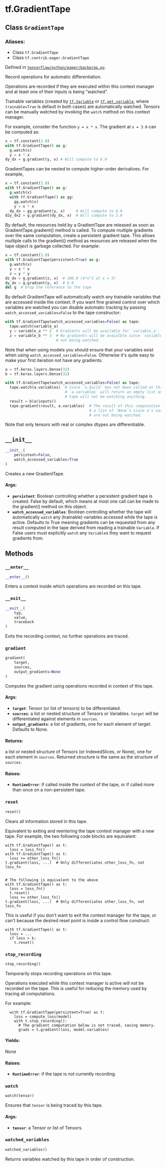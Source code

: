 <div itemscope itemtype="http://developers.google.com/ReferenceObject">
<meta itemprop="name" content="tf.GradientTape" />
<meta itemprop="path" content="Stable" />
<meta itemprop="property" content="__enter__"/>
<meta itemprop="property" content="__exit__"/>
<meta itemprop="property" content="__init__"/>
<meta itemprop="property" content="gradient"/>
<meta itemprop="property" content="reset"/>
<meta itemprop="property" content="stop_recording"/>
<meta itemprop="property" content="watch"/>
<meta itemprop="property" content="watched_variables"/>
</div>

# tf.GradientTape

## Class `GradientTape`



### Aliases:

* Class `tf.GradientTape`
* Class `tf.contrib.eager.GradientTape`



Defined in [`tensorflow/python/eager/backprop.py`](/code/stable/tensorflow/python/eager/backprop.py).

Record operations for automatic differentiation.

Operations are recorded if they are executed within this context manager and
at least one of their inputs is being "watched".

Trainable variables (created by <a href="../tf/Variable.md"><code>tf.Variable</code></a> or <a href="../tf/get_variable.md"><code>tf.get_variable</code></a>, where
`trainable=True` is default in both cases) are automatically watched. Tensors
can be manually watched by invoking the `watch` method on this context
manager.

For example, consider the function `y = x * x`. The gradient at `x = 3.0` can
be computed as:

```python
x = tf.constant(3.0)
with tf.GradientTape() as g:
  g.watch(x)
  y = x * x
dy_dx = g.gradient(y, x) # Will compute to 6.0
```

GradientTapes can be nested to compute higher-order derivatives. For example,

```python
x = tf.constant(3.0)
with tf.GradientTape() as g:
  g.watch(x)
  with tf.GradientTape() as gg:
    gg.watch(x)
    y = x * x
  dy_dx = gg.gradient(y, x)     # Will compute to 6.0
d2y_dx2 = g.gradient(dy_dx, x)  # Will compute to 2.0
```

By default, the resources held by a GradientTape are released as soon as
GradientTape.gradient() method is called. To compute multiple gradients over
the same computation, create a persistent gradient tape. This allows multiple
calls to the gradient() method as resources are released when the tape object
is garbage collected. For example:

```python
x = tf.constant(3.0)
with tf.GradientTape(persistent=True) as g:
  g.watch(x)
  y = x * x
  z = y * y
dz_dx = g.gradient(z, x)  # 108.0 (4*x^3 at x = 3)
dy_dx = g.gradient(y, x)  # 6.0
del g  # Drop the reference to the tape
```

By default GradientTape will automatically watch any trainable variables that
are accessed inside the context. If you want fine grained control over which
variables are watched you can disable automatic tracking by passing
`watch_accessed_variables=False` to the tape constructor:

```python
with tf.GradientTape(watch_accessed_variables=False) as tape:
  tape.watch(variable_a)
  y = variable_a ** 2  # Gradients will be available for `variable_a`.
  z = variable_b ** 3  # No gradients will be avaialble since `variable_b` is
                       # not being watched.
```

Note that when using models you should ensure that your variables exist when
using `watch_accessed_variables=False`. Otherwise it's quite easy to make your
first iteration not have any gradients:

```python
a = tf.keras.layers.Dense(32)
b = tf.keras.layers.Dense(32)

with tf.GradientTape(watch_accessed_variables=False) as tape:
  tape.watch(a.variables)  # Since `a.build` has not been called at this point
                           # `a.variables` will return an empty list and the
                           # tape will not be watching anything.
  result = b(a(inputs))
  tape.gradient(result, a.variables)  # The result of this computation will be
                                      # a list of `None`s since a's variables
                                      # are not being watched.
```

Note that only tensors with real or complex dtypes are differentiable.

<h2 id="__init__"><code>__init__</code></h2>

``` python
__init__(
    persistent=False,
    watch_accessed_variables=True
)
```

Creates a new GradientTape.

#### Args:

* <b>`persistent`</b>: Boolean controlling whether a persistent gradient tape
    is created. False by default, which means at most one call can
    be made to the gradient() method on this object.
* <b>`watch_accessed_variables`</b>: Boolean controlling whether the tape will
    automatically `watch` any (trainable) variables accessed while the tape
    is active. Defaults to True meaning gradients can be requested from any
    result computed in the tape derived from reading a trainable `Variable`.
    If False users must explicitly `watch` any `Variable`s they want to
    request gradients from.



## Methods

<h3 id="__enter__"><code>__enter__</code></h3>

``` python
__enter__()
```

Enters a context inside which operations are recorded on this tape.

<h3 id="__exit__"><code>__exit__</code></h3>

``` python
__exit__(
    typ,
    value,
    traceback
)
```

Exits the recording context, no further operations are traced.

<h3 id="gradient"><code>gradient</code></h3>

``` python
gradient(
    target,
    sources,
    output_gradients=None
)
```

Computes the gradient using operations recorded in context of this tape.

#### Args:

* <b>`target`</b>: Tensor (or list of tensors) to be differentiated.
* <b>`sources`</b>: a list or nested structure of Tensors or Variables. `target`
    will be differentiated against elements in `sources`.
* <b>`output_gradients`</b>: a list of gradients, one for each element of
    target. Defaults to None.


#### Returns:

a list or nested structure of Tensors (or IndexedSlices, or None),
one for each element in `sources`. Returned structure is the same as
the structure of `sources`.


#### Raises:

* <b>`RuntimeError`</b>: if called inside the context of the tape, or if called more
   than once on a non-persistent tape.

<h3 id="reset"><code>reset</code></h3>

``` python
reset()
```

Clears all information stored in this tape.

Equivalent to exiting and reentering the tape context manager with a new
tape. For example, the two following code blocks are equivalent:
```
with tf.GradientTape() as t:
  loss = loss_fn()
with tf.GradientTape() as t:
  loss += other_loss_fn()
t.gradient(loss, ...)  # Only differentiates other_loss_fn, not loss_fn


# The following is equivalent to the above
with tf.GradientTape() as t:
  loss = loss_fn()
  t.reset()
  loss += other_loss_fn()
t.gradient(loss, ...)  # Only differentiates other_loss_fn, not loss_fn
```

This is useful if you don't want to exit the context manager for the tape,
or can't because the desired reset point is inside a control flow construct:

```
with tf.GradientTape() as t:
  loss = ...
  if loss > k:
    t.reset()
```

<h3 id="stop_recording"><code>stop_recording</code></h3>

``` python
stop_recording()
```

Temporarily stops recording operations on this tape.

Operations executed while this context manager is active will not be
recorded on the tape. This is useful for reducing the memory used by tracing
all computations.

For example:

```
  with tf.GradientTape(persistent=True) as t:
    loss = compute_loss(model)
    with t.stop_recording():
      # The gradient computation below is not traced, saving memory.
      grads = t.gradient(loss, model.variables)
```

#### Yields:

None

#### Raises:

* <b>`RuntimeError`</b>: if the tape is not currently recording.

<h3 id="watch"><code>watch</code></h3>

``` python
watch(tensor)
```

Ensures that `tensor` is being traced by this tape.

#### Args:

* <b>`tensor`</b>: a Tensor or list of Tensors.

<h3 id="watched_variables"><code>watched_variables</code></h3>

``` python
watched_variables()
```

Returns variables watched by this tape in order of construction.



